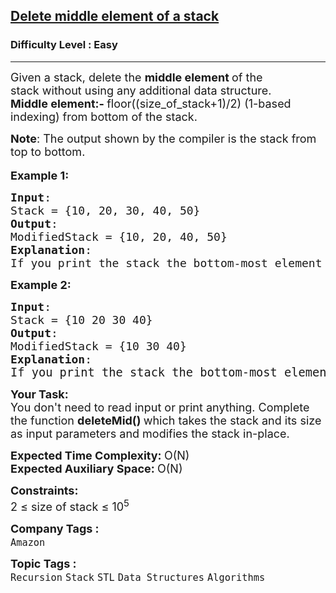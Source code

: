 <h2><a href="https://www.geeksforgeeks.org/problems/delete-middle-element-of-a-stack/1?utm_source=geeksforgeeks&utm_medium=ml_article_practice_tab&utm_campaign=article_practice_tab">Delete middle element of a stack</a></h2><h3>Difficulty Level : Easy</h3><hr><div class="problems_problem_content__Xm_eO"><p><span style="font-size: 18px;">Given a stack, delete the&nbsp;<strong>middle element </strong>of the stack&nbsp;without using any additional data structure.<br><strong>Middle element:- </strong>floor((size_of_stack+1)/2) (1-based indexing) from bottom of the stack.</span></p>
<p><strong style="font-size: 18px;">Note</strong><span style="font-size: 18px;">: The output shown by the compiler is the stack from top to bottom.</span><br>&nbsp;<br><strong><span style="font-size: 18px;">Example 1:</span></strong></p>
<pre><span style="font-size: 18px;"><strong>Input</strong>: 
Stack = {10, 20, 30, 40, 50}
<strong>Output</strong>:
ModifiedStack = {10, 20, 40, 50}
<strong>Explanation</strong>:
If you print the stack the bottom-most element will be 10 and the top-most element will be 50. Middle element will be element at index 3 from bottom, which is 30. Deleting 30, stack will look like {10 20 40 50}.</span>
</pre>
<p><strong><span style="font-size: 18px;">Example 2:</span></strong></p>
<pre><span style="font-size: 18px;"><strong>Input</strong>: 
Stack = {10 20 30 40}
<strong>Output</strong>:
ModifiedStack = {10 30 40}
<strong>Explanation</strong>:<br></span><span style="font-size: 14pt;">If you print the stack the bottom-most element will be 10 and the top-most element will be 40. Middle element will be element at index 2 from bottom, which is 20. Deleting 20, stack will look like {10 30 40}.</span></pre>
<p><strong><span style="font-size: 18px;">Your Task:</span></strong><br><span style="font-size: 18px;">You don't need to read input or print anything.&nbsp;Complete the function <strong>deleteMid() </strong>which takes the stack and its size as input parameters and modifies the stack in-place.</span></p>
<p><span style="font-size: 18px;"><strong>Expected Time Complexity: </strong>O(N)<br><strong>Expected Auxiliary Space:&nbsp;</strong>O(N)</span></p>
<p><span style="font-size: 18px;"><strong>Constraints:</strong><br>2 ≤ size of stack ≤ 10<sup>5</sup></span></p></div><p><span style=font-size:18px><strong>Company Tags : </strong><br><code>Amazon</code>&nbsp;<br><p><span style=font-size:18px><strong>Topic Tags : </strong><br><code>Recursion</code>&nbsp;<code>Stack</code>&nbsp;<code>STL</code>&nbsp;<code>Data Structures</code>&nbsp;<code>Algorithms</code>&nbsp;